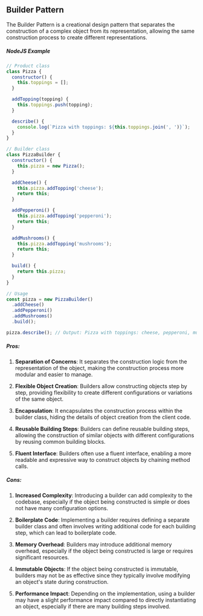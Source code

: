## Builder Pattern

The Builder Pattern is a creational design pattern that separates the construction of a complex object from its representation, allowing the same construction process to create different representations. 

##### NodeJS Example
```javascript
// Product class
class Pizza {
  constructor() {
    this.toppings = [];
  }

  addTopping(topping) {
    this.toppings.push(topping);
  }

  describe() {
    console.log(`Pizza with toppings: ${this.toppings.join(', ')}`);
  }
}

// Builder class
class PizzaBuilder {
  constructor() {
    this.pizza = new Pizza();
  }

  addCheese() {
    this.pizza.addTopping('cheese');
    return this;
  }

  addPepperoni() {
    this.pizza.addTopping('pepperoni');
    return this;
  }

  addMushrooms() {
    this.pizza.addTopping('mushrooms');
    return this;
  }

  build() {
    return this.pizza;
  }
}

// Usage
const pizza = new PizzaBuilder()
  .addCheese()
  .addPepperoni()
  .addMushrooms()
  .build();

pizza.describe(); // Output: Pizza with toppings: cheese, pepperoni, mushrooms
```

##### Pros:

1. **Separation of Concerns**: It separates the construction logic from the representation of the object, making the construction process more modular and easier to manage.

2. **Flexible Object Creation**: Builders allow constructing objects step by step, providing flexibility to create different configurations or variations of the same object.

3. **Encapsulation**: It encapsulates the construction process within the builder class, hiding the details of object creation from the client code.

4. **Reusable Building Steps**: Builders can define reusable building steps, allowing the construction of similar objects with different configurations by reusing common building blocks.

5. **Fluent Interface**: Builders often use a fluent interface, enabling a more readable and expressive way to construct objects by chaining method calls.

##### Cons:

1. **Increased Complexity**: Introducing a builder can add complexity to the codebase, especially if the object being constructed is simple or does not have many configuration options.

2. **Boilerplate Code**: Implementing a builder requires defining a separate builder class and often involves writing additional code for each building step, which can lead to boilerplate code.

3. **Memory Overhead**: Builders may introduce additional memory overhead, especially if the object being constructed is large or requires significant resources.

4. **Immutable Objects**: If the object being constructed is immutable, builders may not be as effective since they typically involve modifying an object's state during construction.

5. **Performance Impact**: Depending on the implementation, using a builder may have a slight performance impact compared to directly instantiating an object, especially if there are many building steps involved.